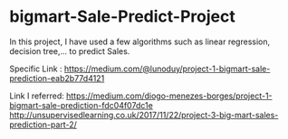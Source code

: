 # bigmart-Sale-Predict-Project
In this project, I have used a few algorithms such as linear regression, decision tree,... to predict Sales.

Specific Link : https://medium.com/@lunoduy/project-1-bigmart-sale-prediction-eab2b77d4121 

Link I referred:
https://medium.com/diogo-menezes-borges/project-1-bigmart-sale-prediction-fdc04f07dc1e
http://unsupervisedlearning.co.uk/2017/11/22/project-3-big-mart-sales-prediction-part-2/
